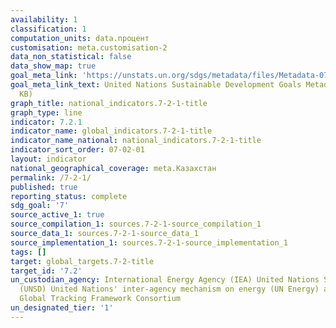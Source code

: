 ```yaml
---
availability: 1
classification: 1
computation_units: data.процент
customisation: meta.customisation-2
data_non_statistical: false
data_show_map: true
goal_meta_link: 'https://unstats.un.org/sdgs/metadata/files/Metadata-07-02-01.pdf '
goal_meta_link_text: United Nations Sustainable Development Goals Metadata (PDF 216
  KB)
graph_title: national_indicators.7-2-1-title
graph_type: line
indicator: 7.2.1
indicator_name: global_indicators.7-2-1-title
indicator_name_national: national_indicators.7-2-1-title
indicator_sort_order: 07-02-01
layout: indicator
national_geographical_coverage: meta.Казахстан
permalink: /7-2-1/
published: true
reporting_status: complete
sdg_goal: '7'
source_active_1: true
source_compilation_1: sources.7-2-1-source_compilation_1
source_data_1: sources.7-2-1-source_data_1
source_implementation_1: sources.7-2-1-source_implementation_1
tags: []
target: global_targets.7-2-title
target_id: '7.2'
un_custodian_agency: International Energy Agency (IEA) United Nations Statistics Division
  (UNSD) United Nations' inter-agency mechanism on energy (UN Energy) and the SE4ALL
  Global Tracking Framework Consortium
un_designated_tier: '1'
---
```

